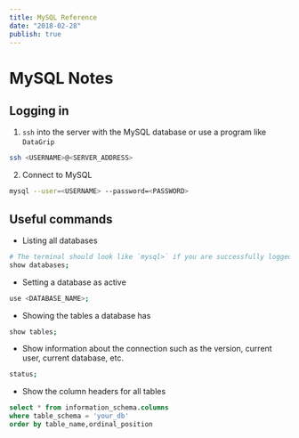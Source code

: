 ```yaml
---
title: MySQL Reference
date: "2018-02-28"
publish: true
---
```



# MySQL Notes

## Logging in

1. `ssh` into the server with the MySQL database or use a program like `DataGrip`

```bash
ssh <USERNAME>@<SERVER_ADDRESS>
```

2. Connect to MySQL

```bash
mysql --user=<USERNAME> --password=<PASSWORD>
```

## Useful commands

- Listing all databases

```bash
# The terminal should look like `mysql>` if you are successfully logged in
show databases;
```

- Setting a database as active

```bash
use <DATABASE_NAME>;
```

- Showing the tables a database has

```bash
show tables;
```

- Show information about the connection such as the version, current user, current database, etc.

```bash
status;
```

- Show the column headers for all tables

```sql
select * from information_schema.columns
where table_schema = 'your_db'
order by table_name,ordinal_position
```